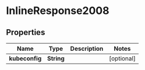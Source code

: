 # InlineResponse2008

## Properties
Name | Type | Description | Notes
------------ | ------------- | ------------- | -------------
**kubeconfig** | **String** |  |  [optional]
